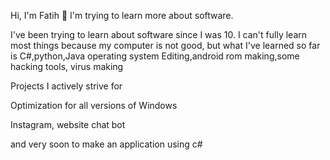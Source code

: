 Hi, I'm Fatih 👋
I'm trying to learn more about software.

I've been trying to learn about software since I was 10. I can't fully learn most things because my computer is not good, but what I've learned so far is C#,python,Java operating system Editing,android rom making,some hacking tools, virus making

Projects I actively strive for

Optimization for all versions of Windows

Instagram, website chat bot

and very soon to make an application using c# 
